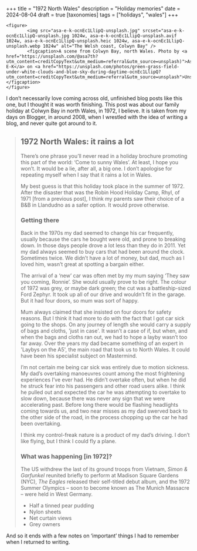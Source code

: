 +++
title = "1972 North Wales"
description = "Holiday memories"
date = 2024-08-04
draft = true
[taxonomies]
tags = ["holidays", "wales"]
+++

```
<figure>
        <img src="asa-e-k-ocnEc1LlipQ-unsplash.jpg" srcset="asa-e-k-ocnEc1LlipQ-unsplash.jpg 1024w, asa-e-k-ocnEc1LlipQ-unsplash.avif 1024w, asa-e-k-ocnEc1LlipQ-unsplash.heic 1024w, asa-e-k-ocnEc1LlipQ-unsplash.webp 1024w" alt="The Welsh coast, Colwyn Bay" />
        <figcaption>A scene from Colwyn Bay, north Wales. Photo by <a href="https://unsplash.com/@asa7th?utm_content=creditCopyText&utm_medium=referral&utm_source=unsplash)">Asa E-K</a> on <a href="https://unsplash.com/photos/green-grass-field-under-white-clouds-and-blue-sky-during-daytime-ocnEc1LlipQ?utm_content=creditCopyText&utm_medium=referral&utm_source=unsplash">Unsplash</a></figcaption>
</figure>
```

I don’t necessarily love coming across old, unfinished blog posts like this one, but I thought it was worth finishing. This post was about our family holiday at Colwyn Bay in north Wales, in 1972, I believe. It is taken from my days on Blogger, in around 2008, when I wrestled with the idea of writing a blog, and never quite got around to it. 

> ## 1972 North Wales: it rains a lot
>
> There’s one phrase you’ll never read in a holiday brochure promoting this part of the world: ‘Come to sunny Wales’. At least, I hope you won’t. It would be a lie, after all, a big one. I don’t apologise for repeating myself when I say that it rains a lot in Wales.
>
> My best guess is that this holiday took place in the summer of 1972. After the disaster that was the Robin Hood Holiday Camp, Rhyl, of 1971 \[from a previous post], I think my parents saw their choice of a B&B in Llandudno as a safer option. It would prove otherwise.  
>
> ### Getting there
>
> Back in the 1970s my dad seemed to change his car frequently, usually because the cars he bought were old, and prone to breaking down. In those days people drove a lot less than they do in 2011. Yet my dad always seemed to buy cars that had been around the clock. Sometimes twice. We didn’t have a lot of money, but dad, much as I loved him, wasn’t great at spotting a bargain either.  
>
> The arrival of a ‘new’ car was often met by my mum saying ‘They saw you coming, Ronnie’. She would usually prove to be right. The colour of 1972 was grey, or maybe dark green; the cut was a battleship-sized Ford Zephyr. It took up all of our drive and wouldn’t fit in the garage. But it had four doors, so mum was sort of happy.  
>  
> Mum always claimed that she insisted on four doors for safety reasons. But I think it had more to do with the fact that I got car sick going to the shops. On any journey of length she would carry a supply of bags and cloths, 'just in case'. It wasn’t a case of if, but when, and when the bags and cloths ran out, we had to hope a layby wasn’t too far away. Over the years my dad became something of an expert in 'Laybys on the A5', the main road that took us to North Wales. It could have been his specialist subject on Mastermind.  
>  
> I’m not certain me being car sick was entirely due to motion sickness. My dad’s overtaking manoeuvres count among the most frightening experiences I’ve ever had. He didn’t overtake often, but when he did he struck fear into his passengers and other road users alike. I think he pulled out and expected the car he was attempting to overtake to slow down, because there was never any sign that we were accelerating past. Before long there would be flashing headlights coming towards us, and two near misses as my dad swerved back to the other side of the road, in the process chopping up the car he had been overtaking.  
> 
> I think my control-freak nature is a product of my dad’s driving. I don’t like flying, but I think I could fly a plane.  
>  
> ### What was happening \[in 1972]?  
>  
> The US withdrew the last of its ground troops from Vietnam, _Simon & Garfunkel_ reunited briefly to perform at Madison Square Gardens (NYC), _The Eagles_ released their self-titled debut album, and the 1972 Summer Olympics – soon to become known as The Munich Massacre – were held in West Germany.  
>  
> - Half a tinned pear pudding  
> - Nylon sheets  
> - Net curtain views  
> - Grey owners  

And so it ends with a few notes on ‘important’ things I had to remember when I returned to writing.
